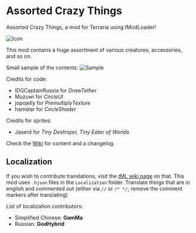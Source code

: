 # Assorted Crazy Things
Assorted Crazy Things, a mod for Terraria using tModLoader!

![Icon](https://raw.githubusercontent.com/Werebearguy/AssortedCrazyThings/master/icon.png)

This mod contains a huge assortment of various creatures, accessories, and so on.

Small sample of the contents:
![Sample](https://raw.githubusercontent.com/Werebearguy/AssortedCrazyThings/master/sample.png)

Credits for code:
 * IDGCaptainRussia for *DrawTether*
 * Muzuwi for *CircleUI*
 * jopojelly for *PremultiplyTexture*
 * hamstar for *CircleShader*

Credits for sprites:
 * Jaserd for *Tiny Destroyer, Tiny Eater of Worlds*

Check the [Wiki](https://github.com/Werebearguy/AssortedCrazyThings/wiki) for content and a changelog.

## Localization
If you wish to contribute translations, visit the [tML wiki page](https://github.com/tModLoader/tModLoader/wiki/Contributing-Localization) on that.
This mod uses `.hjson` files in the `Localization` folder.
Translate things that are in english and commented out (either via `//` or `/* */`, remove the comment markers after translating)

List of localization contributors:
* Simplified Chinese: **GamMa**
* Russian: **GodHybrid**

